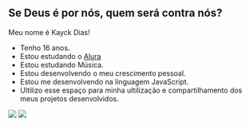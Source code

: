 ## Se Deus é por nós, quem será contra nós? 

Meu nome é Kayck Dias!

- Tenho 16 anos.
- Estou estudando o [Alura](https://www.alura.com.br/?utm_term=alura&utm_campaign=%5BSearch%5D+%5BPerformance%5D+-+Institucional&utm_source=adwords&utm_medium=ppc&hsa_acc=7964138385&hsa_cam=386166608&hsa_grp=21666755648&hsa_ad=697522196628&hsa_src=g&hsa_tgt=kwd-300088401&hsa_kw=alura&hsa_mt=e&hsa_net=adwords&hsa_ver=3&gad_source=1&gclid=EAIaIQobChMI37Pp3KPZhgMVmlNIAB2D5C1AEAAYASAAEgIl0_D_BwE)
- Estou estudando Música.
- Estou desenvolvendo o meu crescimento pessoal.
- Estou me desenvolvendo na linguagem JavaScript.
- Ultilizo esse espaço para minha ultilização e compartilhamento dos meus projetos desenvolvidos.


![](https://media1.tenor.com/m/bIWKGrYb0FIAAAAC/crazy-dance-funny-dance.gif)
![](https://media1.tenor.com/m/GFaXbJMvxHUAAAAC/guilherme-var%C3%A3o-lindo-ccb.gif)
